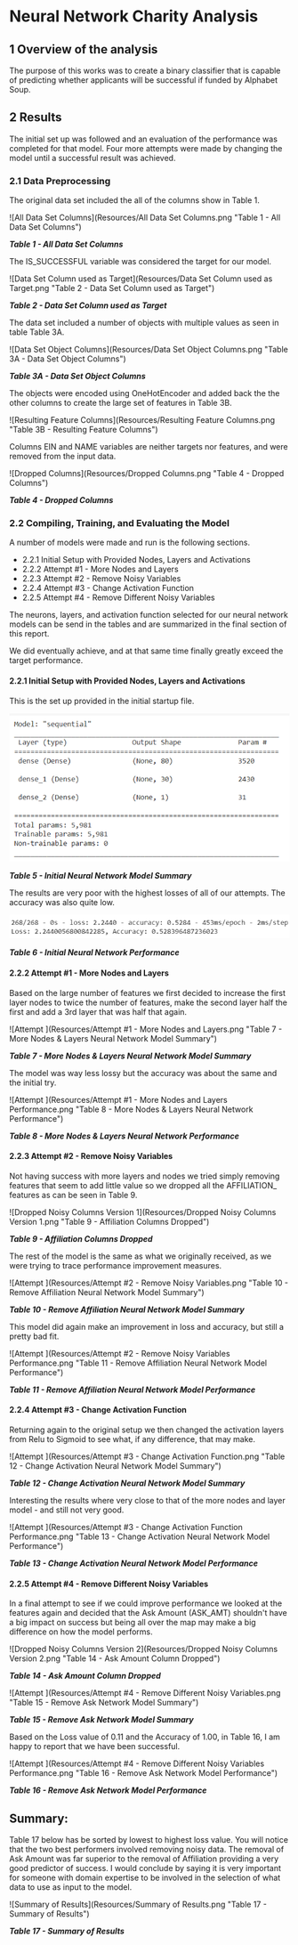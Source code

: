 # Neural Network Charity Analysis

## 1 **Overview of the analysis** 

The purpose of this works was to create a binary classifier that is capable of predicting whether applicants will be successful if funded by Alphabet Soup.  

## 2 Results 

The initial set up was followed and an evaluation of the performance was completed for that model.  Four more attempts were made by changing the model until a successful result was achieved.

### 2.1 Data Preprocessing

The original data set included the all of the columns show in Table 1.

![All Data Set Columns](Resources/All Data Set Columns.png "Table 1 - All Data Set Columns")

***Table 1 - All Data Set Columns***

The IS_SUCCESSFUL variable was considered the target for our model.



![Data Set Column used as Target](Resources/Data Set Column used as Target.png "Table 2 - Data Set Column used as Target")

***Table 2 - Data Set Column used as Target***

The data set included a number of objects with multiple values as seen in table Table 3A.



![Data Set Object Columns](Resources/Data Set Object Columns.png "Table 3A - Data Set Object Columns")

***Table 3A - Data Set Object Columns***

The objects were encoded using OneHotEncoder and added back the the other columns to create the large set of features in Table 3B.

![Resulting Feature Columns](Resources/Resulting Feature Columns.png "Table 3B - Resulting Feature Columns")





Columns EIN and NAME variables are neither targets nor features, and were removed from the input data.

![Dropped Columns](Resources/Dropped Columns.png "Table 4 - Dropped Columns")

***Table 4 - Dropped Columns***

### 2.2 Compiling, Training, and Evaluating the Model

A number of models were made and run is the following sections.

- 2.2.1 Initial Setup with Provided Nodes, Layers and Activations
- 2.2.2 Attempt #1 - More Nodes and Layers
- 2.2.3 Attempt #2 - Remove Noisy Variables
- 2.2.4 Attempt #3 - Change Activation Function
- 2.2.5 Attempt #4 - Remove Different Noisy Variables

The neurons, layers, and activation function selected for our neural network models can be send in the tables and are summarized in the final section of this report.

We did eventually achieve, and at that same time finally greatly exceed the target performance.

#### 2.2.1 Initial Setup with Provided Nodes, Layers and Activations

This is the set up provided in the initial startup file.

![Summary_Initial](Resources/Summary_Initial.png "Table 5 - Initial Neural Network Model Summary")



***Table 5 - Initial Neural Network Model Summary***

The results are very poor with the highest losses of all of our attempts.  The accuracy was also quite low.

![Summary_Initial_Performance](Resources/Summary_Initial_Performance.png "Table 6 - Initial Neural Network Performance")

***Table 6 - Initial Neural Network Performance***



#### 2.2.2 Attempt #1 - More Nodes and Layers

Based on the large number of features we first decided to increase the first layer nodes to twice the number of features, make the second layer half the first and add a 3rd layer that was half that again.

![Attempt ](Resources/Attempt #1 - More Nodes and Layers.png "Table 7 - More Nodes & Layers Neural Network Model Summary")

***Table 7 - More Nodes & Layers Neural Network Model Summary***

The model was way less lossy but the accuracy was about the same and the initial try.

![Attempt ](Resources/Attempt #1 - More Nodes and Layers Performance.png "Table 8 - More Nodes & Layers Neural Network Performance")

***Table 8 - More Nodes & Layers Neural Network Performance***



#### 2.2.3 Attempt #2 - Remove Noisy Variables

Not having success with more layers and nodes we tried simply removing features that seem to add little value so we dropped all the AFFILIATION_ features as can be seen in Table 9.

![Dropped Noisy Columns Version 1](Resources/Dropped Noisy Columns Version 1.png "Table 9 - Affiliation Columns Dropped")

***Table 9 - Affiliation Columns Dropped***

The rest of the model is the same as what we originally received, as we were trying to trace performance improvement measures.

![Attempt ](Resources/Attempt #2 - Remove Noisy Variables.png "Table 10 - Remove Affiliation Neural Network Model Summary")

***Table 10 - Remove Affiliation Neural Network Model Summary***

This model did again make an improvement in loss and accuracy, but still a pretty bad fit.

![Attempt ](Resources/Attempt #2 - Remove Noisy Variables Performance.png "Table 11 - Remove Affiliation Neural Network Model Performance")

***Table 11 - Remove Affiliation Neural Network Model Performance***

#### 2.2.4 Attempt #3 - Change Activation Function

Returning again to the original setup we then changed the activation layers from Relu to Sigmoid to see what, if any difference, that may make.

![Attempt ](Resources/Attempt #3 - Change Activation Function.png "Table 12 - Change Activation Neural Network Model Summary")

***Table 12 - Change Activation Neural Network Model Summary***

Interesting the results where very close to that of the more nodes and layer model - and still not very good.

![Attempt ](Resources/Attempt #3 - Change Activation Function Performance.png "Table 13 - Change Activation Neural Network Model Performance")

***Table 13 - Change Activation Neural Network Model Performance***



#### 2.2.5 Attempt #4 - Remove Different Noisy Variables

In a final attempt to see if we could improve performance we looked at the features again and decided that the Ask Amount (ASK_AMT) shouldn't have a big impact on success but being all over the map may make a big difference on how the model performs.

![Dropped Noisy Columns Version 2](Resources/Dropped Noisy Columns Version 2.png "Table 14 - Ask Amount Column Dropped")

***Table 14 - Ask Amount Column Dropped***



![Attempt ](Resources/Attempt #4 - Remove Different Noisy Variables.png "Table 15 - Remove Ask Network Model Summary")

***Table 15 - Remove Ask Network Model Summary***



Based on the Loss value of 0.11 and the Accuracy of 1.00, in Table 16, I am happy to report that we have been successful.

![Attempt ](Resources/Attempt #4 - Remove Different Noisy Variables Performance.png "Table 16 - Remove Ask Network Model Performance")

***Table 16 - Remove Ask Network Model Performance***

## **Summary:** 

Table 17 below has be sorted by lowest to highest loss value.  You will notice that the two best performers involved removing noisy data.  The removal of Ask Amount was far superior to the removal of Affiliation providing a very good predictor of success.  I would conclude by saying it is very important for someone with domain expertise to be involved in the selection of what data to use as input to the model.

![Summary of Results](Resources/Summary of Results.png "Table 17 - Summary of Results")

***Table 17 - Summary of Results***